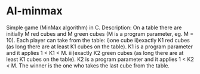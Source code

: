 # AI-minmax
 Simple game (MinMax algorithm) in C.
Description:
On a table there are initially M red cubes and M green cubes (M is a program parameter, eg. M = 10). Each player can take from the table:
i)one cube
ii)exactly K1 red cubes (as long there are at least K1 cubes on the table). K1 is a program parameter and it applies 1 < K1 < M.
iii)exactly K2 green cubes (as long there are at least K1 cubes on the table). K2 is a program parameter and it applies 1 < K2 < M.
The winner is the one who takes the last cube from the table.